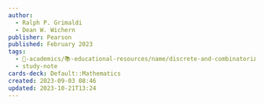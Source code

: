 ```yaml
---
author:
  - Ralph P. Grimaldi
  - Dean W. Wichern
publisher: Pearson
published: February 2023
tags:
  - 🔴-academics/📚-educational-resources/name/discrete-and-combinatorial-mathematics-classic-version-5th-edition
  - study-note
cards-deck: Default::Mathematics
created: 2023-09-03 08:46
updated: 2023-10-21T13:24
---
```

